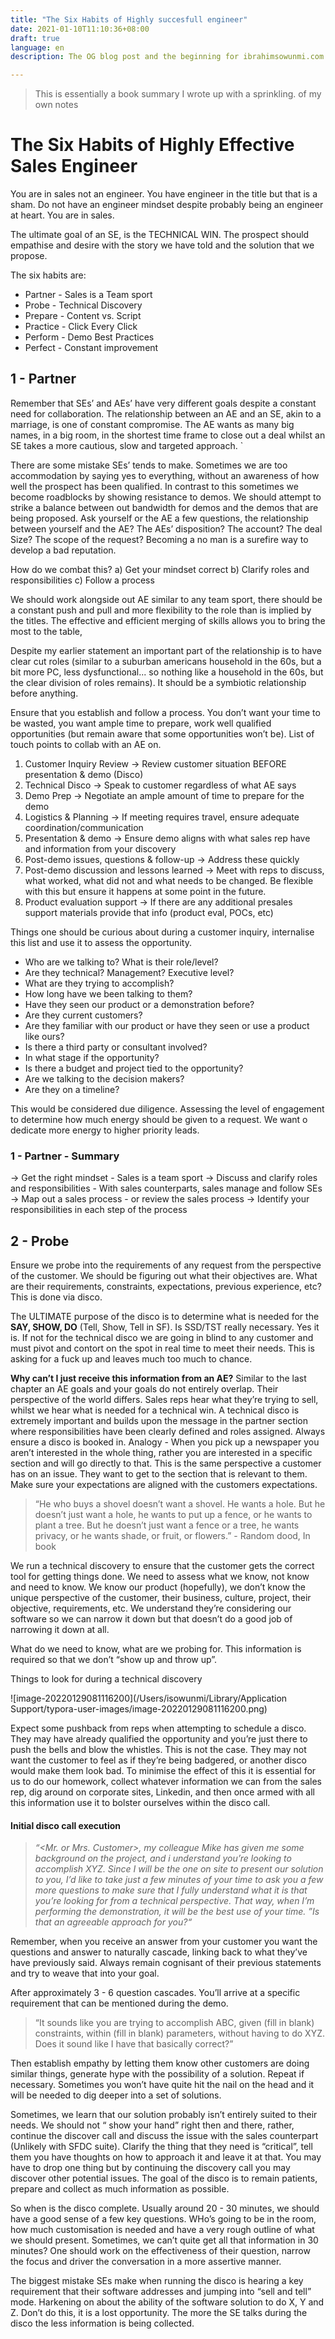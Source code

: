 ```yaml
---
title: "The Six Habits of Highly succesfull engineer"
date: 2021-01-10T11:10:36+08:00
draft: true
language: en
description: The OG blog post and the beginning for ibrahimsowunmi.com

---
```


>  This is essentially a book summary I wrote up with a sprinkling. of my own notes

# **The Six Habits of Highly Effective Sales Engineer**


You are in sales not an engineer. You have engineer in the title but that is a sham. Do not have an engineer mindset despite probably being an engineer at heart. You are in sales. 

The ultimate goal of an SE, is the TECHNICAL WIN. The prospect should empathise and desire with the story we have told and the solution that we propose. 

The six habits are:

- Partner - Sales is a Team sport
- Probe - Technical Discovery
- Prepare - Content vs. Script
- Practice - Click Every Click
- Perform - Demo Best Practices 
- Perfect - Constant improvement

## 1 - Partner 


Remember that SEs’ and AEs’ have very different goals despite a constant need for collaboration. The relationship between an AE and an SE, akin to a marriage, is one of constant compromise. The AE wants as many big names, in a big room, in the shortest time frame to close out a deal whilst an SE takes a more cautious, slow and targeted approach. `

There are some mistake SEs’ tends to make. Sometimes we are too accommodation by saying yes to everything, without an awareness of how well the prospect has been qualified. In contrast to this sometimes we become roadblocks by showing resistance to demos. We should attempt to strike a balance between out bandwidth for demos and the demos that are being proposed. Ask yourself or the AE a few questions, the relationship between yourself and the AE? The AEs’ disposition? The account? The deal Size? The scope of the request? Becoming a no man is a surefire way to develop a bad reputation. 

How do we combat this? 
a) Get your mindset correct
b) Clarify roles and responsibilities
c) Follow a process

We should work alongside out AE similar to any team sport, there should be a constant push and pull and more flexibility to the role than is implied by the titles. The effective and efficient merging of skills allows you to bring the most to the table, 

Despite my earlier statement an important part of the relationship is to have clear cut roles (similar to a suburban americans household in the 60s, but a bit more PC, less dysfunctional... so nothing like a household in the 60s, but the clear division of roles remains). It should be a symbiotic relationship before anything. 

Ensure that you establish and follow a process. You don’t want your time to be wasted, you want ample time to prepare, work well qualified opportunities (but remain aware that some opportunities won’t be). List of touch points to collab with an AE on.



1. Customer Inquiry Review → Review customer situation BEFORE presentation & demo (Disco)
2. Technical Disco → Speak to customer regardless of what AE says
3. Demo Prep → Negotiate an ample amount of time to prepare for the demo
4. Logistics & Planning → If meeting requires travel, ensure adequate coordination/communication
5. Presentation & demo → Ensure demo aligns with what sales rep have and information from your discovery
6. Post-demo issues, questions & follow-up → Address these quickly
7. Post-demo discussion and lessons learned → Meet with reps to discuss, what worked, what did not and what needs to be changed. Be flexible with this but ensure it happens at some point in the future.
8. Product evaluation support → If there are any additional presales support materials provide that info (product eval, POCs, etc)


Things one should be curious about during a customer inquiry, internalise this list and use it to assess the opportunity. 

- Who are we talking to? What is their role/level?
- Are they technical? Management? Executive level?
- What are they trying to accomplish?
- How long have we been talking to them?
- Have they seen our product or a demonstration before?
- Are they current customers?
- Are they familiar with our product or have they seen or use a product like ours?
- Is there a third party or consultant involved?
- In what stage if the opportunity?
- Is there a budget and project tied to the opportunity?
- Are we talking to the decision makers?
- Are they on a timeline?

This would be considered due diligence. Assessing the level of engagement to determine how much energy should be given to a request. We want o dedicate more energy to higher priority leads. 

### 1 - Partner - Summary

→ Get the right mindset - Sales is a team sport
→ Discuss and clarify roles and responsibilities - With sales counterparts, sales manage and follow SEs
→ Map out a sales process - or review the sales process
→ Identify your responsibilities in each step of the process

## 2 - Probe 

Ensure we probe into the requirements of any request from the perspective of the customer. We should be figuring out what their objectives are. What are their requirements, constraints, expectations, previous experience, etc? This is done via disco.

The ULTIMATE purpose of the disco is to determine what is needed for the **SAY, SHOW, DO** (Tell, Show, Tell in SF). Is SSD/TST really necessary. Yes it is. If not for the technical disco we are going in blind to any customer and must pivot and contort on the spot in real time to meet their needs. This is asking for a fuck up and leaves much too much to chance. 

**Why can’t I just receive this information from an AE?** Similar to the last chapter an AE goals and your goals do not entirely overlap. Their perspective of the world differs. Sales reps hear what they’re trying to sell, whilst we hear what is needed for a technical win. A technical disco is extremely important and builds upon the message in the partner section where responsibilities have been clearly defined and roles assigned. Always ensure a disco is booked in. Analogy - When you pick up a newspaper you aren’t interested in the whole thing, rather you are interested in a specific section and will go directly to that. This is the same perspective a customer has on an issue. They want to get to the section that is relevant to them. Make sure your  expectations are aligned with the customers expectations. 

> “He who buys a shovel doesn’t want a shovel. He wants a hole. But he doesn’t just want a hole, he wants to put up a fence, or he wants to plant a tree. But he doesn’t just want a fence or a tree, he wants privacy, or he wants shade, or fruit, or flowers.” - Random dood, In book


We run a technical discovery to ensure that the customer gets the correct tool for getting things done. We need to assess what we know, not know and need to know. We know our product (hopefully), we don’t know the unique perspective of the customer, their business, culture, project, their objective, requirements, etc. We understand they’re considering our software so we can narrow it down but that doesn’t do a good job of narrowing it down at all. 

What do we need to know, what are we probing for. This information is required so that we don’t “show up and throw up”.

Things to look for during a technical discovery

![image-20220129081116200](/Users/isowunmi/Library/Application Support/typora-user-images/image-20220129081116200.png)

Expect some pushback from reps when attempting to schedule a disco. They may have already qualified the opportunity and you’re just there to push the bells and blow the whistles. This is not the case. They may not want the customer to feel as if they’re being badgered, or another disco would make them look bad. 
To minimise the effect of this it is essential for us to do our homework, collect whatever information we can from the sales rep, dig around on corporate sites, Linkedin, and then once armed with all this information use it to bolster ourselves within the disco call.

#### Initial disco call execution

> *“<Mr. or Mrs. Customer>, my colleague Mike has given me some background on the project, and i understand you’re looking to accomplish XYZ. Since I will be the one on site to present our solution to you, I’d like to take just a few minutes of your time to ask you a few more questions to make sure that I fully understand what it is that you’re looking for from a technical perspective. That way, when I’m performing the demonstration, it will be the best use of your time. ”Is that an agreeable approach for you?“*


Remember, when you receive an answer from your customer you want the questions and answer to naturally cascade, linking back to what they’ve have previously said. Always remain cognisant of their previous statements and try to weave that into your goal. 

After approximately 3 - 6 question cascades. You’ll arrive at a specific requirement that can be mentioned during the demo. 



> “It sounds like you are trying to accomplish ABC, given (fill in blank) constraints, within (fill in blank) parameters, without having to do XYZ. Does it sound like I have that basically correct?”


Then establish empathy by letting them know other customers are doing similar things, generate hype with the possibility of a solution. Repeat if necessary. Sometimes you won’t have quite hit the nail on the head and it will be needed to dig deeper into a set of solutions. 

Sometimes, we learn that our solution probably isn’t entirely suited to their needs. We should not “ show your hand” right then and there, rather, continue the discover call and discuss the issue with the sales counterpart (Unlikely with SFDC suite). Clarify the thing that they need is “critical”, tell them you have thoughts on how to approach it and leave it at that. You may have to drop one thing but by continuing the discovery call you may discover other potential issues. The goal of the disco is to remain patients, prepare and collect as much information as possible. 

So when is the disco complete. Usually around 20 - 30 minutes, we should have a good sense of a few key questions. WHo’s going to be in the room, how much customisation is needed and have a very rough outline of what we should present. Sometimes, we can’t quite get all that information in 30 minutes? One should work on the effectiveness of their question, narrow the focus and driver the conversation in a more assertive manner. 

The biggest mistake SEs make when running the disco is hearing a key requirement that their software addresses and jumping into “sell and tell” mode. Harkening on about the ability of the software solution to do X, Y and Z. Don’t do this, it is a lost opportunity. The more the SE talks during the disco the less information is being collected. 
